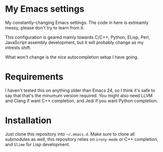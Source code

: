 # My Emacs settings #
My constantly-changing Emacs settings. The code in here is extreamly messy, please don't try to learn from it.

This configuration is geared mainly towards C/C++, Python, ELisp, Perl, JavaScript assembly development, but it will probably change as my intrests shift.

What won't change is the nice autocompletion setup I have going.

# Requirements #
I haven't tested this on anything older than Emacs 24, so I think it's safe to say that that's the minumum version required. You might also need LLVM and Clang if want C++ completion, and Jedi if you want Python completion.

# Installation #
Just clone this repository into `~/.emacs.d`. Make sure to clone all submodules as well, this repository relies on `irony-mode` or C++ completion, and `Slime` for Lisp development.
